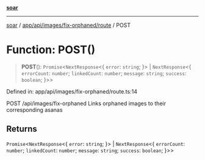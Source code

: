 [**soar**](../../../../../../README.md)

***

[soar](../../../../../../modules.md) / [app/api/images/fix-orphaned/route](../README.md) / POST

# Function: POST()

> **POST**(): `Promise`\<`NextResponse`\<\{ `error`: `string`; \}\> \| `NextResponse`\<\{ `errorCount`: `number`; `linkedCount`: `number`; `message`: `string`; `success`: `boolean`; \}\>\>

Defined in: app/api/images/fix-orphaned/route.ts:14

POST /api/images/fix-orphaned
Links orphaned images to their corresponding asanas

## Returns

`Promise`\<`NextResponse`\<\{ `error`: `string`; \}\> \| `NextResponse`\<\{ `errorCount`: `number`; `linkedCount`: `number`; `message`: `string`; `success`: `boolean`; \}\>\>
